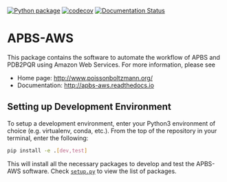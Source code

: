 [![Python package](https://github.com/Electrostatics/apbs-aws/actions/workflows/python-package.yml/badge.svg)](https://github.com/Electrostatics/apbs-aws/actions/workflows/python-package.yml)
[![codecov](https://codecov.io/gh/Electrostatics/apbs-aws/branch/main/graph/badge.svg)](https://codecov.io/gh/Electrostatics/apbs-aws)
[![Documentation Status](https://readthedocs.org/projects/apbs-aws/badge/?version=latest)](https://apbs-aws.readthedocs.io/en/latest/?badge=latest)

APBS-AWS
============

This package contains the software to automate the workflow of APBS and PDB2PQR using Amazon Web Services. For more information, please see

* Home page:  http://www.poissonboltzmann.org/
* Documentation: http://apbs-aws.readthedocs.io


## Setting up Development Environment
To setup a development environment, enter your Python3 environment of choice (e.g. virtualenv, conda, etc.). From the top of the repository in your terminal, enter the following:
```bash
pip install -e .[dev,test]
```
This will install all the necessary packages to develop and test the APBS-AWS software.  Check [`setup.py`](./setup.py) to view the list of packages.
